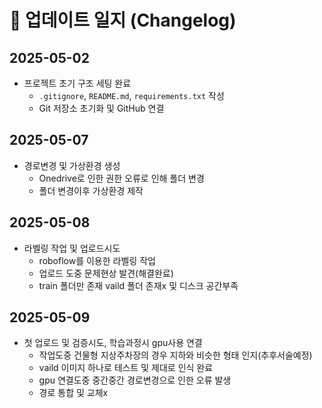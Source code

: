 # 📘 업데이트 일지 (Changelog)

## 2025-05-02
- 프로젝트 초기 구조 세팅 완료
  - `.gitignore`, `README.md`, `requirements.txt` 작성
  - Git 저장소 초기화 및 GitHub 연결
## 2025-05-07
- 경로변경 및 가상환경 생성
  - Onedrive로 인한 권한 오류로 인해 폴더 변경
  - 폴더 변경이후 가상환경 제작
## 2025-05-08
- 라벨링 작업 및 업로드시도
  - roboflow를 이용한 라벨링 작업
  - 업로드 도중 문제현상 발견(해결완료)
  - train 폴더만 존재 vaild 폴더 존재x 및 디스크 공간부족
## 2025-05-09
- 첫 업로드 및 검증시도, 학습과정시 gpu사용 연결
  - 작업도중 건물형 지상주차장의 경우 지하와 비슷한 형태 인지(추후서술예정)
  - vaild 이미지 하나로 테스트 및 제대로 인식 완료
  - gpu 연결도중 중간중간 경로변경으로 인한 오류 발생
  - 경로 통합 및 교체x